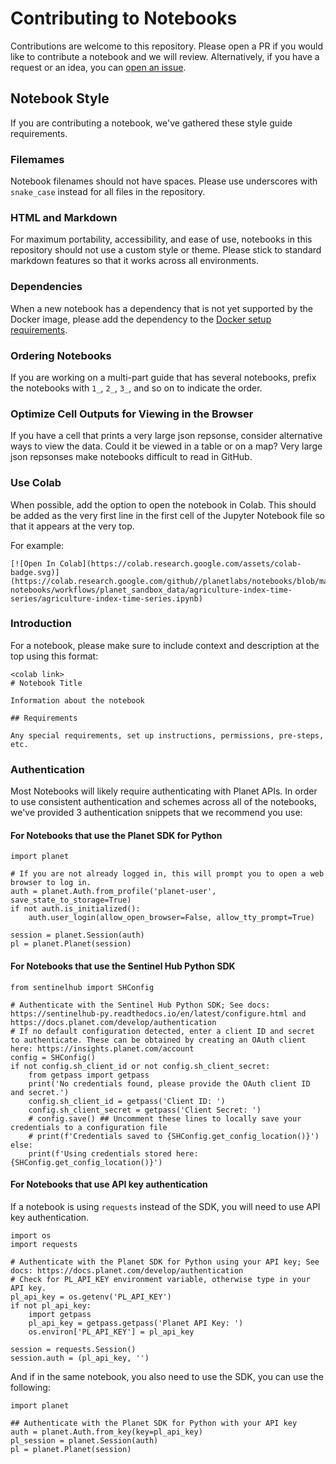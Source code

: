 # Contributing to Notebooks

Contributions are welcome to this repository. Please open a PR if you would like to contribute a notebook and we will review. Alternatively, if you have a request or an idea, you can [open an issue](https://github.com/planetlabs/notebooks/issues/new/choose).

## Notebook Style

If you are contributing a notebook, we've gathered these style guide requirements.

### Filemames

Notebook filenames should not have spaces. Please use underscores with `snake_case` instead for all files in the repository.

### HTML and Markdown

For maximum portability, accessibility, and ease of use, notebooks in this repository should not use a custom style or theme. Please stick to standard markdown features so that it works across all environments.

### Dependencies

When a new notebook has a dependency that is not yet supported by the Docker image, please add the dependency to the [Docker setup requirements](planet-notebook-docker/requirements.txt).

### Ordering Notebooks

If you are working on a multi-part guide that has several notebooks, prefix the notebooks with `1_`, `2_`, `3_`, and so on to indicate the order.

### Optimize Cell Outputs for Viewing in the Browser

If you have a cell that prints a very large json repsonse, consider alternative ways to view the data. Could it be viewed in a table or on a map? Very large json repsonses make notebooks difficult to read in GitHub. 

### Use Colab

When possible, add the option to open the notebook in Colab. This should be added as the very first line in the first cell of the Jupyter Notebook file so that it appears at the very top. 

For example:

```
[![Open In Colab](https://colab.research.google.com/assets/colab-badge.svg)](https://colab.research.google.com/github//planetlabs/notebooks/blob/master/jupyter-notebooks/workflows/planet_sandbox_data/agriculture-index-time-series/agriculture-index-time-series.ipynb)
```

### Introduction

For a notebook, please make sure to include context and description at the top using this format:

```
<colab link>
# Notebook Title

Information about the notebook

## Requirements

Any special requirements, set up instructions, permissions, pre-steps, etc.
```

### Authentication

Most Notebooks will likely require authenticating with Planet APIs. In order to use consistent authentication and schemes across all of the notebooks, we've provided 3 authentication snippets that we recommend you use:

#### For Notebooks that use the Planet SDK for Python

```
import planet

# If you are not already logged in, this will prompt you to open a web browser to log in.
auth = planet.Auth.from_profile('planet-user', save_state_to_storage=True)
if not auth.is_initialized():
    auth.user_login(allow_open_browser=False, allow_tty_prompt=True)

session = planet.Session(auth)
pl = planet.Planet(session)
```

#### For Notebooks that use the Sentinel Hub Python SDK

```
from sentinelhub import SHConfig

# Authenticate with the Sentinel Hub Python SDK; See docs: https://sentinelhub-py.readthedocs.io/en/latest/configure.html and https://docs.planet.com/develop/authentication
# If no default configuration detected, enter a client ID and secret to authenticate. These can be obtained by creating an OAuth client here: https://insights.planet.com/account
config = SHConfig()
if not config.sh_client_id or not config.sh_client_secret:
    from getpass import getpass
    print('No credentials found, please provide the OAuth client ID and secret.')
    config.sh_client_id = getpass('Client ID: ')
    config.sh_client_secret = getpass('Client Secret: ')
    # config.save() ## Uncomment these lines to locally save your credentials to a configuration file
    # print(f'Credentials saved to {SHConfig.get_config_location()}')
else:
    print(f'Using credentials stored here: {SHConfig.get_config_location()}')
```

#### For Notebooks that use API key authentication

If a notebook is using `requests` instead of the SDK, you will need to use API key authentication.

```
import os
import requests

# Authenticate with the Planet SDK for Python using your API key; See docs: https://docs.planet.com/develop/authentication
# Check for PL_API_KEY environment variable, otherwise type in your API key.
pl_api_key = os.getenv('PL_API_KEY')
if not pl_api_key:
    import getpass
    pl_api_key = getpass.getpass('Planet API Key: ')
    os.environ['PL_API_KEY'] = pl_api_key

session = requests.Session()
session.auth = (pl_api_key, '')
```

And if in the same notebook, you also need to use the SDK, you can use the following:

```
import planet

## Authenticate with the Planet SDK for Python with your API key
auth = planet.Auth.from_key(key=pl_api_key)
pl_session = planet.Session(auth)
pl = planet.Planet(session)
```
